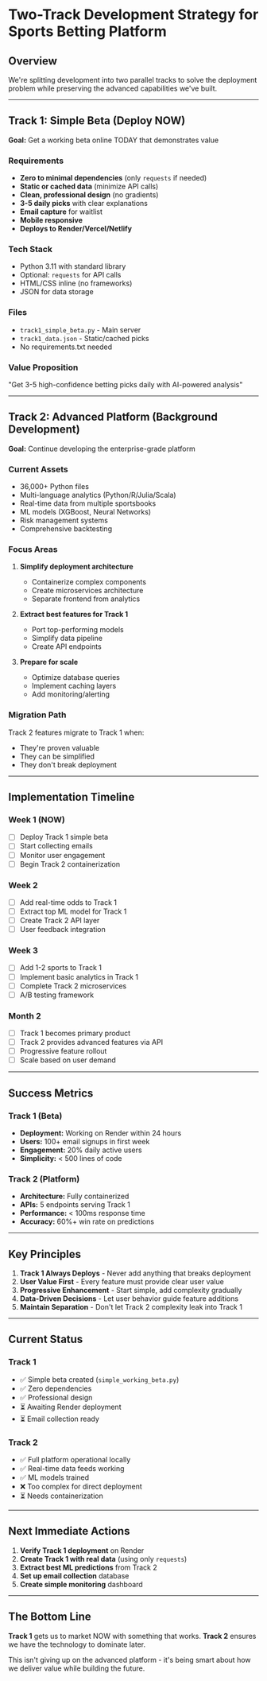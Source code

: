 # Two-Track Development Strategy for Sports Betting Platform

## Overview
We're splitting development into two parallel tracks to solve the deployment problem while preserving the advanced capabilities we've built.

---

## Track 1: Simple Beta (Deploy NOW)
**Goal:** Get a working beta online TODAY that demonstrates value

### Requirements
- **Zero to minimal dependencies** (only `requests` if needed)
- **Static or cached data** (minimize API calls)
- **Clean, professional design** (no gradients)
- **3-5 daily picks** with clear explanations
- **Email capture** for waitlist
- **Mobile responsive**
- **Deploys to Render/Vercel/Netlify**

### Tech Stack
- Python 3.11 with standard library
- Optional: `requests` for API calls
- HTML/CSS inline (no frameworks)
- JSON for data storage

### Files
- `track1_simple_beta.py` - Main server
- `track1_data.json` - Static/cached picks
- No requirements.txt needed

### Value Proposition
"Get 3-5 high-confidence betting picks daily with AI-powered analysis"

---

## Track 2: Advanced Platform (Background Development)
**Goal:** Continue developing the enterprise-grade platform

### Current Assets
- 36,000+ Python files
- Multi-language analytics (Python/R/Julia/Scala)
- Real-time data from multiple sportsbooks
- ML models (XGBoost, Neural Networks)
- Risk management systems
- Comprehensive backtesting

### Focus Areas
1. **Simplify deployment architecture**
   - Containerize complex components
   - Create microservices architecture
   - Separate frontend from analytics

2. **Extract best features for Track 1**
   - Port top-performing models
   - Simplify data pipeline
   - Create API endpoints

3. **Prepare for scale**
   - Optimize database queries
   - Implement caching layers
   - Add monitoring/alerting

### Migration Path
Track 2 features migrate to Track 1 when:
- They're proven valuable
- They can be simplified
- They don't break deployment

---

## Implementation Timeline

### Week 1 (NOW)
- [ ] Deploy Track 1 simple beta
- [ ] Start collecting emails
- [ ] Monitor user engagement
- [ ] Begin Track 2 containerization

### Week 2
- [ ] Add real-time odds to Track 1
- [ ] Extract top ML model for Track 1
- [ ] Create Track 2 API layer
- [ ] User feedback integration

### Week 3
- [ ] Add 1-2 sports to Track 1
- [ ] Implement basic analytics in Track 1
- [ ] Complete Track 2 microservices
- [ ] A/B testing framework

### Month 2
- [ ] Track 1 becomes primary product
- [ ] Track 2 provides advanced features via API
- [ ] Progressive feature rollout
- [ ] Scale based on user demand

---

## Success Metrics

### Track 1 (Beta)
- **Deployment:** Working on Render within 24 hours
- **Users:** 100+ email signups in first week
- **Engagement:** 20% daily active users
- **Simplicity:** < 500 lines of code

### Track 2 (Platform)
- **Architecture:** Fully containerized
- **APIs:** 5 endpoints serving Track 1
- **Performance:** < 100ms response time
- **Accuracy:** 60%+ win rate on predictions

---

## Key Principles

1. **Track 1 Always Deploys** - Never add anything that breaks deployment
2. **User Value First** - Every feature must provide clear user value
3. **Progressive Enhancement** - Start simple, add complexity gradually
4. **Data-Driven Decisions** - Let user behavior guide feature additions
5. **Maintain Separation** - Don't let Track 2 complexity leak into Track 1

---

## Current Status

### Track 1
- ✅ Simple beta created (`simple_working_beta.py`)
- ✅ Zero dependencies
- ✅ Professional design
- ⏳ Awaiting Render deployment
- ⏳ Email collection ready

### Track 2
- ✅ Full platform operational locally
- ✅ Real-time data feeds working
- ✅ ML models trained
- ❌ Too complex for direct deployment
- ⏳ Needs containerization

---

## Next Immediate Actions

1. **Verify Track 1 deployment** on Render
2. **Create Track 1 with real data** (using only `requests`)
3. **Extract best ML predictions** from Track 2
4. **Set up email collection** database
5. **Create simple monitoring** dashboard

---

## The Bottom Line

**Track 1** gets us to market NOW with something that works.
**Track 2** ensures we have the technology to dominate later.

This isn't giving up on the advanced platform - it's being smart about how we deliver value while building the future.